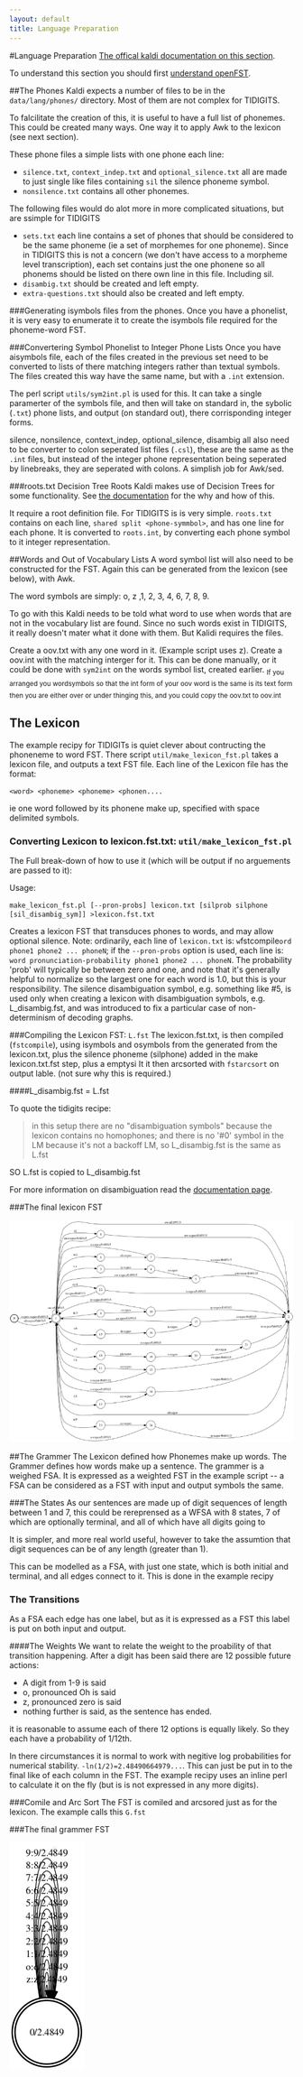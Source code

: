 ```yaml
---
layout: default
title: Language Preparation
---
```

#Language Preparation
[The offical kaldi documentation on this section](http://kaldi.sourceforge.net/data_prep.html#data_prep_lang).

To understand this section you should first [understand openFST]( ../fst-example/intro_to_OpenFST.md).

##The Phones
Kaldi expects a number of files to be in the `data/lang/phones/` directory.
Most of them are not complex for TIDIGITS.

To falcilitate the creation of this, it is useful to have a full list of phonemes. This could be created many ways. One way it to apply Awk to the lexicon (see next section).

These phone files a simple lists with one phone each line:

 - `silence.txt`, `context_indep.txt` and `optional_silence.txt` all are made to just single like files containing `sil` the silence phoneme symbol.
 - `nonsilence.txt` contains all other phonemes.

The following files would do alot more in more complicated situations, but are ssimple for TIDIGITS
- `sets.txt` each line contains a set of phones that should be considered to be the same phoneme (ie a set of morphemes for one phoneme). Since in TIDIGITS this is not a concern (we don't have access to a morpheme level transcription), each set contains just the one phonene so all phonems should be listed on there own line in this file. Including sil.
- `disambig.txt` should be created and left empty.
- `extra-questions.txt` should also be created and left empty.

###Generating isymbols files from the phones.
Once you have a phonelist, it is very easy to enumerate it to create the isymbols file required for the phoneme-word FST.

###Convertering Symbol Phonelist to Integer Phone Lists 
Once you have aisymbols file, each of the files created in the previous set need to be converted to lists of there matching integers rather than textual symbols. The files created this way have the same name, but with a `.int` extension.

The perl script `utils/sym2int.pl` is used for this. It can take a single paramerter of the symbols file, and then will take on standard in, the sybolic (`.txt`) phone lists, and output (on standard out), there corrisponding integer forms.


silence, nonsilence, context_indep, optional_silence, disambig
 all also need to be converter to colon seperated list files (`.csl`),
 these are the same as the `.int` files, but instead of the integer phone representation being seperated by linebreaks, they are seperated with colons. A simplish job for Awk/sed.

###roots.txt Decision Tree Roots
Kaldi makes use of Decision Trees for some functionality.
See [the documentation](http://kaldi.sourceforge.net/tree_externals.html) for the why and how of this.

It require a root definition file.
For TIDIGITS is is very simple.
`roots.txt` contains  on each line, `shared split <phone-symmbol>`, and has one line for each phone.
It is converted to `roots.int`, by converting each phone symbol to it integer representation.

##Words and Out of Vocabulary Lists
A word symbol list will also need to be constructed for the FST.
Again this can be generated from the lexicon (see below), with Awk.

The word symbols are simply: o, z ,1, 2, 3, 4, 6, 7, 8, 9.

To go with this Kaldi needs to be told what word to use when words that are not in the vocabulary list are found. Since no such words exist in TIDIGITS, it really doesn't mater what it done with them. But Kalidi requires the files.

Create a oov.txt with any one word in it. (Example script uses z).
Create a oov.int with the matching interger for it.
This can be done manually,
or it could be done with `sym2int` on the words symbol list, created earlier.
<sub>
If you arranged you wordsymbols so that the int form of your oov word is the same is its text form then you are either over or under thinging this, and  you could copy the oov.txt to oov.int</sub>

## The Lexicon
The example recipy for TIDIGITs is quiet clever about contructing the phoneneme to word FST.
There script `util/make_lexicon_fst.pl` takes a lexicon file, and outputs a text FST file.
Each line of the Lexicon file has the format:

```
<word> <phoneme> <phoneme> <phonen....
```

ie one word followed by its phonene make up, specified with space delimited symbols.


### Converting Lexicon to lexicon.fst.txt: `util/make_lexicon_fst.pl`
The Full break-down of how to use it (which will be output if no arguements are passed to it):

Usage: 
```
make_lexicon_fst.pl [--pron-probs] lexicon.txt [silprob silphone [sil_disambig_sym]] >lexicon.fst.txt
```

Creates a lexicon FST that transduces phones to words, and may allow optional silence.
Note: ordinarily, each line of `lexicon.txt` is: `w`fstcompile`ord phone1 phone2 ... phoneN`; if the `--pron-probs` option is used, each line is: `word pronunciation-probability phone1 phone2 ... phoneN`.  The probability 'prob' will typically be between zero and one, and note that it's generally helpful to normalize so the largest one for each word is 1.0, but this is your responsibility.  The silence disambiguation symbol,
e.g. something like #5, is used only when creating a lexicon with disambiguation symbols, e.g. L_disambig.fst, and was introduced to fix a particular case of non-determinism of decoding graphs.

###Compiling the Lexicon FST:  `L.fst`
The lexicon.fst.txt, is then compiled (`fstcompile`), using isymbols and osymbols from the generated from the lexicon.txt, plus the silence phoneme (silphone) added in the make lexicon.txt.fst step, plus a emptysi
It it then arcsorted with `fstarcsort` on output lable. (not sure why this is required.)

####L_disambig.fst = L.fst

To quote the tidigits recipe:
>in this setup there are no "disambiguation symbols" because the lexicon
 contains no homophones; and there is no '#0' symbol in the LM because it's
 not a backoff LM, so L_disambig.fst is the same as L.fst

SO L.fst is copied to L_disambig.fst

For more information on disambiguation read the [documentation page](http://kaldi.sourceforge.net/graph.html#graph_disambig).

###The final lexicon FST

![lexicon fst](./lexiconFST.png)


##The Grammer 
The Lexicon defined how Phonemes make up words.
The Grammer defines how words make up a sentence.
The grammer is a weighed FSA.
It is expressed as a weighted FST in the example script -- a FSA can be considered as a FST with input and output symbols the same.


###The States
As our sentences are made up of digit sequences of length between 1 and 7, this could be rereprensed as a WFSA with 8 states, 7 of which are optionally terminal, and all of which have all digits going to 

It is simpler, and more real world useful, however to take the assumtion that digit sequences can be of any length (greater than 1).

This can be modelled as a FSA, with just one state, which is both initial and terminal,
and all edges connect to it.
This is done in the example recipy

### The Transitions
As a FSA each edge has one label,
but as it is expressed as a FST this label is put on both input and output.

####The Weights
We want to relate the weight to the proability of that transition happening.
After a digit has been said there are 12 possible future actions:

 - A digit from 1-9 is said
 - o, pronounced Oh is said
 - z, pronounced zero is said
 - nothing further is said, as the sentence has ended.
 
it is reasonable to assume each of there 12 options is equally likely.
So they each have a probability of 1/12th.

In there circumstances it is normal to work with negitive log probabilities for numerical stability.
`-ln(1/2)=2.48490664979...`. This can just be put in to the final like of each column in the FST.
The example recipy uses an inline perl to calculate it on the fly (but is is not expressed in any more digits).

###Comile and Arc Sort
The FST is comiled and arcsored just as for the lexicon.
The example calls this `G.fst`

###The final grammer FST

![grammer fst](./grammerFST.png)
